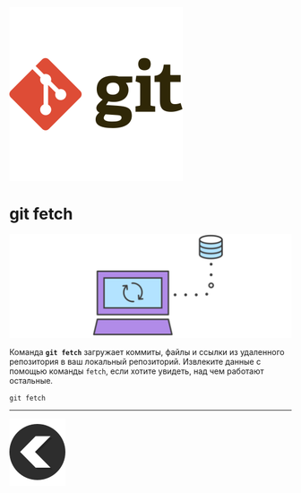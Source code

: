 [![back](/img/git-svgrepo-com.svg)](./readme.md) 
# **git fetch**

![fetch](/img/remote.svg)


Команда **`git fetch`** загружает коммиты, файлы и ссылки из удаленного репозитория в ваш локальный репозиторий. Извлеките данные с помощью команды `fetch`, если хотите увидеть, над чем работают остальные.
```
git fetch
```
---
[![back](/img/left-arrow-back-svgrepo-com.svg)](./readme.md)
